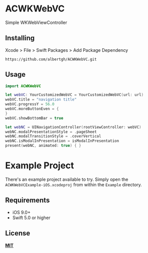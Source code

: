 # ACWKWebVC
Simple WKWebViewController

## Installing

Xcode > File > Swift Packages > Add Package Dependency

`https://github.com/albertgh/ACWKWebVC.git`


## Usage

```swift
import ACWKWebVC
```


```swift
let webVC: YourCustomizedWebVC = YourCustomizedWebVC(url: url)
webVC.title = "navigation title"
webVC.progressY = 56.0
webVC.moreButtonEven = {
}
webVC.showBottomBar = true

let webNC = UINavigationController(rootViewController: webVC)
webNC.modalPresentationStyle = .pageSheet
webNC.modalTransitionStyle = .coverVertical
webNC.isModalInPresentation = isModalInPresentation
present(webNC, animated: true) { }
```


# Example Project

There's an example project available to try. Simply open the `ACWKWebVCExample-iOS.xcodeproj` from within the `Example` directory.


## Requirements

- iOS 9.0+
- Swift 5.0 or higher


## License
[**MIT**](https://github.com/albertgh/ACWKWebVC/blob/main/LICENSE)
